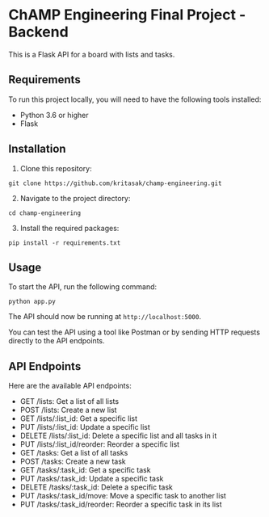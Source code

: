 # ChAMP Engineering Final Project - Backend

This is a Flask API for a board with lists and tasks.

## Requirements

To run this project locally, you will need to have the following tools installed:

- Python 3.6 or higher
- Flask

## Installation

1. Clone this repository:

```
git clone https://github.com/kritasak/champ-engineering.git
```

2. Navigate to the project directory:

```
cd champ-engineering
```

3. Install the required packages:

```
pip install -r requirements.txt
```

## Usage

To start the API, run the following command:

```
python app.py
```

The API should now be running at `http://localhost:5000`.

You can test the API using a tool like Postman or by sending HTTP requests directly to the API endpoints.

## API Endpoints

Here are the available API endpoints:

- GET /lists: Get a list of all lists
- POST /lists: Create a new list
- GET /lists/:list_id: Get a specific list
- PUT /lists/:list_id: Update a specific list
- DELETE /lists/:list_id: Delete a specific list and all tasks in it
- PUT /lists/:list_id/reorder: Reorder a specific list
- GET /tasks: Get a list of all tasks
- POST /tasks: Create a new task
- GET /tasks/:task_id: Get a specific task
- PUT /tasks/:task_id: Update a specific task
- DELETE /tasks/:task_id: Delete a specific task
- PUT /tasks/:task_id/move: Move a specific task to another list
- PUT /tasks/:task_id/reorder: Reorder a specific task in its list
